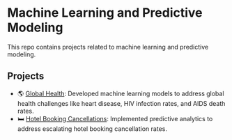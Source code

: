 # Machine Learning and Predictive Modeling  
This repo contains projects related to machine learning and predictive modeling.  
## Projects
* 🌎 [Global Health](https://github.com/adelinecasali4/Machine-Learning/tree/461eaf79e76673b5a97b50c5ec0dcd5265146d2b/Global%20Health): Developed machine learning models to address global health challenges like heart disease, HIV infection rates, and AIDS death rates.
* 🛏️ [Hotel Booking Cancellations](): Implemented predictive analytics to address escalating hotel booking cancellation rates. 
